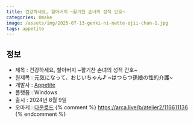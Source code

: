 ```yaml
---
title: 건강하세요, 할아버지 ~활기찬 손녀의 성적 간호~
categories: Omake
image: /assets/img/2025-07-13-genki-ni-natte-ojii-chan-1.jpg
tags: appetite
---
```


## 정보

* 제목 : 건강하세요, 할아버지 ~활기찬 손녀의 성적 간호~
* 원제목 : 元気になって、おじいちゃん♪ ~はつらつ孫娘の性的介護~
* 개발사 : [Appetite](/tags/appetite)
* 플랫폼 : Windows
* 출시 : 2024년 8월 9일
* 오마케 : [다운로드](/assets/omake/genki-ni-natte-ojii-chan.zip)
{% comment %}
https://arca.live/b/atelier2/116611136
{% endcomment %}
